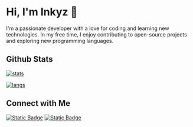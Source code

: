 # Hi, I'm Inkyz 👋
I'm a passionate developer with a love for coding and learning new technologies. In my free time, I enjoy contributing to open-source projects and exploring new programming languages.

## Github Stats
[![stats](https://inkyzprod.xyz/api?layout=compact&show=reviews,discussions_started,discussions_answered,prs_merged,prs_merged_percentage)](https://inkyz.xyz)

[![langs](https://inkyzprod.xyz/api/top-langs?langs_count=20&layout=compact)](https://inkyz.xyz)

## Connect with Me

[![Static Badge](https://img.shields.io/badge/Sphinx-blue?logo=discord&label=discord)](https://discord.com/invite/QFQACxccmv)
[![Static Badge](https://img.shields.io/badge/website-inkyz.xyz-blue?label=Site)](https://inkyz.xyz)
